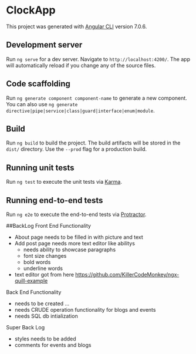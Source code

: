 # ClockApp

This project was generated with [Angular CLI](https://github.com/angular/angular-cli) version 7.0.6.

## Development server

Run `ng serve` for a dev server. Navigate to `http://localhost:4200/`. The app will automatically reload if you change any of the source files.

## Code scaffolding

Run `ng generate component component-name` to generate a new component. You can also use `ng generate directive|pipe|service|class|guard|interface|enum|module`.

## Build

Run `ng build` to build the project. The build artifacts will be stored in the `dist/` directory. Use the `--prod` flag for a production build.

## Running unit tests

Run `ng test` to execute the unit tests via [Karma](https://karma-runner.github.io).

## Running end-to-end tests

Run `ng e2e` to execute the end-to-end tests via [Protractor](http://www.protractortest.org/).

##BackLog
Front End Functionality
- About page needs to be filled in with picture and text
- Add post page needs more text editor like abilitys
    - needs ability to showcase paragraphs
    - font size changes
    - bold words
    - underline words
- text editor got from here 
https://github.com/KillerCodeMonkey/ngx-quill-example


Back End Functionality
- needs to be created ...
- needs CRUDE operation functionality for blogs and events
- needs SQL db intialization

Super Back Log
- styles needs to be added
- comments for events and blogs


